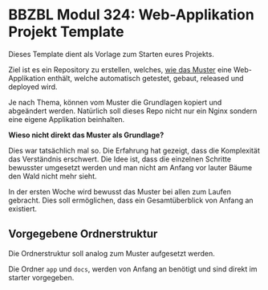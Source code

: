 # BBZBL Modul 324: Web-Applikation Projekt Template

Dieses Template dient als Vorlage zum Starten eures Projekts.

Ziel ist es ein Repository zu erstellen, welches, [wie das Muster](https://github.com/herrhodel/modul-324-muster) eine
Web-Applikation enthält, welche automatisch getestet, gebaut, released und deployed wird.

Je nach Thema, können vom Muster die Grundlagen kopiert und abgeändert werden.
Natürlich soll dieses Repo nicht nur ein Nginx sondern eine eigene Applikation beinhalten.

**Wieso nicht direkt das Muster als Grundlage?**

Dies war tatsächlich mal so. Die Erfahrung hat gezeigt, dass die Komplexität
das Verständnis erschwert. Die Idee ist, dass die einzelnen Schritte bewusster
umgesetzt werden und man nicht am Anfang vor lauter Bäume den Wald nicht mehr sieht.

In der ersten Woche wird bewusst das Muster bei allen zum Laufen gebracht. Dies
soll ermöglichen, dass ein Gesamtüberblick von Anfang an existiert.

## Vorgegebene Ordnerstruktur

Die Ordnerstruktur soll analog zum Muster aufgesetzt werden.

Die Ordner `app` und `docs`, werden von Anfang an benötigt und sind direkt im starter
vorgegeben.

